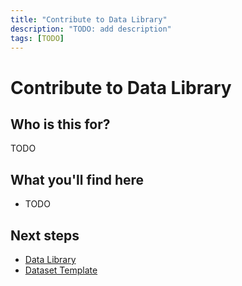 ```yaml
---
title: "Contribute to Data Library"
description: "TODO: add description"
tags: [TODO]
---
```


# Contribute to Data Library

## Who is this for?

TODO

## What you'll find here

- TODO

## Next steps

- [Data Library](./index.md)
- [Dataset Template](./dataset-template.md)
